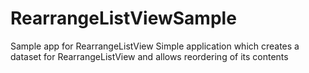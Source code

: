 RearrangeListViewSample
=======================

Sample app for RearrangeListView
Simple application which creates a dataset for RearrangeListView and allows reordering of its contents
